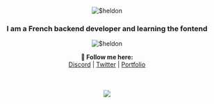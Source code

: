 <p align="center"> <img src="https://svg-banners.vercel.app/api?type=origin&text1=I%20im%20$heldon%E2%9C%A8%EF%B8%8F" alt="$heldon" /> </p>
<h3 align="center">I am a French backend developer and learning the fontend</h3>
<p align="center"> <img src="https://komarev.com/ghpvc/?username=marius-bzcn&label=Profile%20views&color=0e75b6&style=flat" alt="$heldon" /> </p>

<p align="center">
  <b>🖤 Follow me here:</b><br>
  <a href="https://discord.sheldon-dev.fr">Discord</a> |
  <a href="https://twitter.com/Sheldon_Dev">Twitter</a> |
  <a href="https://sheldon-dev.fr">Portfolio</a>
  <br><br>
  <br><br>
  <img src="https://discord.c99.nl/widget/theme-3/999325599740997705.png">
</p>
